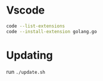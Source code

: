 # Vscode

```sh
code --list-extensions
code --install-extension golang.go
```

# Updating

run `./update.sh`
